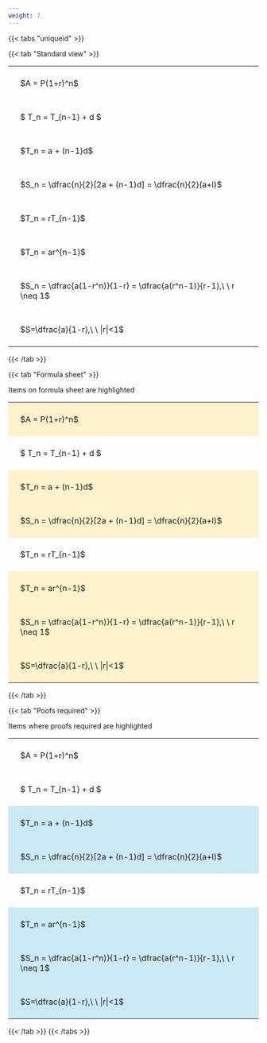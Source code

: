 ```yaml
---
weight: 7
---
```


{{< tabs "uniqueid" >}}

{{< tab "Standard view" >}}

<style type="text/css">
#T_d72b0 th.col_heading {
  text-align: left;
  font-size: 1em;
}
#T_d72b0 td {
  text-align: left;
  font-size: 1em;
  padding: 1.5em;
}
</style>
<table id="T_d72b0">
  <thead>
  </thead>
  <tbody>
    <tr>
      <td id="T_d72b0_row0_col0" class="data row0 col0" >$A = P(1+r)^n$</td>
    </tr>
    <tr>
      <td id="T_d72b0_row1_col0" class="data row1 col0" >$ T_n = T_{n-1} + d $</td>
    </tr>
    <tr>
      <td id="T_d72b0_row2_col0" class="data row2 col0" >$T_n = a + (n-1)d$</td>
    </tr>
    <tr>
      <td id="T_d72b0_row3_col0" class="data row3 col0" >$S_n = \dfrac{n}{2}[2a + (n-1)d] = \dfrac{n}{2}(a+l)$</td>
    </tr>
    <tr>
      <td id="T_d72b0_row4_col0" class="data row4 col0" >$T_n = rT_{n-1}$</td>
    </tr>
    <tr>
      <td id="T_d72b0_row5_col0" class="data row5 col0" >$T_n = ar^{n-1}$</td>
    </tr>
    <tr>
      <td id="T_d72b0_row6_col0" class="data row6 col0" >$S_n = \dfrac{a(1-r^n)}{1-r} = \dfrac{a(r^n-1)}{r-1},\ \  r \neq 1$</td>
    </tr>
    <tr>
      <td id="T_d72b0_row7_col0" class="data row7 col0" >$S=\dfrac{a}{1-r},\ \ |r|<1$</td>
    </tr>
  </tbody>
</table>
{{< /tab >}}

{{< tab "Formula sheet" >}}

Items on formula sheet are highlighted 
<br>
<style type="text/css">
#T_d6042 th.col_heading {
  text-align: left;
  font-size: 1em;
}
#T_d6042 td {
  text-align: left;
  font-size: 1em;
  padding: 1.5em;
}
#T_d6042_row0_col0, #T_d6042_row2_col0, #T_d6042_row3_col0, #T_d6042_row5_col0, #T_d6042_row6_col0, #T_d6042_row7_col0 {
  background-color: rgba(255,194,10, 0.2);
}
#T_d6042_row1_col0, #T_d6042_row4_col0 {
  background-color: rgba(0,0,0,0);
}
</style>
<table id="T_d6042">
  <thead>
  </thead>
  <tbody>
    <tr>
      <td id="T_d6042_row0_col0" class="data row0 col0" >$A = P(1+r)^n$</td>
    </tr>
    <tr>
      <td id="T_d6042_row1_col0" class="data row1 col0" >$ T_n = T_{n-1} + d $</td>
    </tr>
    <tr>
      <td id="T_d6042_row2_col0" class="data row2 col0" >$T_n = a + (n-1)d$</td>
    </tr>
    <tr>
      <td id="T_d6042_row3_col0" class="data row3 col0" >$S_n = \dfrac{n}{2}[2a + (n-1)d] = \dfrac{n}{2}(a+l)$</td>
    </tr>
    <tr>
      <td id="T_d6042_row4_col0" class="data row4 col0" >$T_n = rT_{n-1}$</td>
    </tr>
    <tr>
      <td id="T_d6042_row5_col0" class="data row5 col0" >$T_n = ar^{n-1}$</td>
    </tr>
    <tr>
      <td id="T_d6042_row6_col0" class="data row6 col0" >$S_n = \dfrac{a(1-r^n)}{1-r} = \dfrac{a(r^n-1)}{r-1},\ \  r \neq 1$</td>
    </tr>
    <tr>
      <td id="T_d6042_row7_col0" class="data row7 col0" >$S=\dfrac{a}{1-r},\ \ |r|<1$</td>
    </tr>
  </tbody>
</table>
{{< /tab >}}

{{< tab "Poofs required" >}}

Items where proofs required are highlighted 
<br>
<style type="text/css">
#T_d3cf4 th.col_heading {
  text-align: left;
  font-size: 1em;
}
#T_d3cf4 td {
  text-align: left;
  font-size: 1em;
  padding: 1.5em;
}
#T_d3cf4_row0_col0, #T_d3cf4_row1_col0, #T_d3cf4_row4_col0 {
  background-color: rgba(0,0,0,0);
}
#T_d3cf4_row2_col0, #T_d3cf4_row3_col0, #T_d3cf4_row5_col0, #T_d3cf4_row6_col0, #T_d3cf4_row7_col0 {
  background-color: rgba(0,150,200, 0.2);
}
</style>
<table id="T_d3cf4">
  <thead>
  </thead>
  <tbody>
    <tr>
      <td id="T_d3cf4_row0_col0" class="data row0 col0" >$A = P(1+r)^n$</td>
    </tr>
    <tr>
      <td id="T_d3cf4_row1_col0" class="data row1 col0" >$ T_n = T_{n-1} + d $</td>
    </tr>
    <tr>
      <td id="T_d3cf4_row2_col0" class="data row2 col0" >$T_n = a + (n-1)d$</td>
    </tr>
    <tr>
      <td id="T_d3cf4_row3_col0" class="data row3 col0" >$S_n = \dfrac{n}{2}[2a + (n-1)d] = \dfrac{n}{2}(a+l)$</td>
    </tr>
    <tr>
      <td id="T_d3cf4_row4_col0" class="data row4 col0" >$T_n = rT_{n-1}$</td>
    </tr>
    <tr>
      <td id="T_d3cf4_row5_col0" class="data row5 col0" >$T_n = ar^{n-1}$</td>
    </tr>
    <tr>
      <td id="T_d3cf4_row6_col0" class="data row6 col0" >$S_n = \dfrac{a(1-r^n)}{1-r} = \dfrac{a(r^n-1)}{r-1},\ \  r \neq 1$</td>
    </tr>
    <tr>
      <td id="T_d3cf4_row7_col0" class="data row7 col0" >$S=\dfrac{a}{1-r},\ \ |r|<1$</td>
    </tr>
  </tbody>
</table>
{{< /tab >}}
{{< /tabs >}}